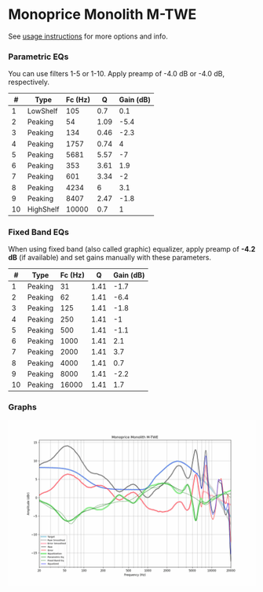 # Monoprice Monolith M-TWE
See [usage instructions](https://github.com/jaakkopasanen/AutoEq#usage) for more options and info.

### Parametric EQs
You can use filters 1-5 or 1-10. Apply preamp of -4.0 dB or -4.0 dB, respectively.

|   # | Type      |   Fc (Hz) |    Q |   Gain (dB) |
|-----|-----------|-----------|------|-------------|
|   1 | LowShelf  |       105 | 0.7  |         0.1 |
|   2 | Peaking   |        54 | 1.09 |        -5.4 |
|   3 | Peaking   |       134 | 0.46 |        -2.3 |
|   4 | Peaking   |      1757 | 0.74 |         4   |
|   5 | Peaking   |      5681 | 5.57 |        -7   |
|   6 | Peaking   |       353 | 3.61 |         1.9 |
|   7 | Peaking   |       601 | 3.34 |        -2   |
|   8 | Peaking   |      4234 | 6    |         3.1 |
|   9 | Peaking   |      8407 | 2.47 |        -1.8 |
|  10 | HighShelf |     10000 | 0.7  |         1   |

### Fixed Band EQs
When using fixed band (also called graphic) equalizer, apply preamp of **-4.2 dB** (if available) and set gains manually with these parameters.

|   # | Type    |   Fc (Hz) |    Q |   Gain (dB) |
|-----|---------|-----------|------|-------------|
|   1 | Peaking |        31 | 1.41 |        -1.7 |
|   2 | Peaking |        62 | 1.41 |        -6.4 |
|   3 | Peaking |       125 | 1.41 |        -1.8 |
|   4 | Peaking |       250 | 1.41 |        -1   |
|   5 | Peaking |       500 | 1.41 |        -1.1 |
|   6 | Peaking |      1000 | 1.41 |         2.1 |
|   7 | Peaking |      2000 | 1.41 |         3.7 |
|   8 | Peaking |      4000 | 1.41 |         0.7 |
|   9 | Peaking |      8000 | 1.41 |        -2.2 |
|  10 | Peaking |     16000 | 1.41 |         1.7 |

### Graphs
![](./Monoprice%20Monolith%20M-TWE.png)
